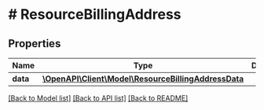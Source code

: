 # # ResourceBillingAddress

## Properties

Name | Type | Description | Notes
------------ | ------------- | ------------- | -------------
**data** | [**\OpenAPI\Client\Model\ResourceBillingAddressData**](ResourceBillingAddressData.md) |  | [optional]

[[Back to Model list]](../../README.md#models) [[Back to API list]](../../README.md#endpoints) [[Back to README]](../../README.md)
